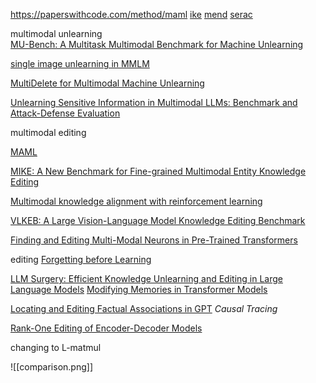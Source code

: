 https://paperswithcode.com/method/maml
[ike](https://openreview.net/forum?id=hsjQHAM8MV)
[mend](https://arxiv.org/pdf/2110.11309)
[serac](https://drive.google.com/file/d/1EDEjGc1mYqV6DFs5MywnpPnfErkDz5A5/view)


multimodal unlearning  
[MU-Bench: A Multitask Multimodal Benchmark for Machine Unlearning](https://arxiv.org/pdf/2406.14796v1)

[single image unlearning in MMLM](https://arxiv.org/abs/2405.12523)

[MultiDelete for Multimodal Machine Unlearning](https://arxiv.org/abs/2311.12047)

[Unlearning Sensitive Information in Multimodal LLMs: Benchmark and Attack-Defense Evaluation](https://openreview.net/forum?id=YcnjgKbZQS)


multimodal editing

[MAML](https://paperswithcode.com/method/maml)

[MIKE: A New Benchmark for Fine-grained Multimodal Entity Knowledge Editing](https://arxiv.org/abs/2402.14835)

[Multimodal knowledge alignment with reinforcement learning](https://arxiv.org/abs/2205.12630)

[VLKEB: A Large Vision-Language Model Knowledge Editing Benchmark](https://arxiv.org/abs/2403.07350)

[Finding and Editing Multi-Modal Neurons in Pre-Trained Transformers](https://arxiv.org/abs/2311.07470)



editing
[Forgetting before Learning](https://arxiv.org/pdf/2311.08011)

[LLM Surgery: Efficient Knowledge Unlearning and Editing in Large Language Models](https://arxiv.org/abs/2409.13054)
[Modifying Memories in Transformer Models](https://arxiv.org/abs/2012.00363)

[Locating and Editing Factual Associations in GPT](https://rome.baulab.info/)
_Causal Tracing_

[Rank-One Editing of Encoder-Decoder Models](https://arxiv.org/pdf/2211.13317)

changing to L-matmul


![[comparison.png]]



